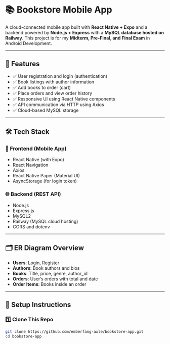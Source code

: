 # 📚 Bookstore Mobile App

A cloud-connected mobile app built with **React Native + Expo** and a backend powered by **Node.js + Express** with a **MySQL database hosted on Railway**. This project is for my **Midterm, Pre-Final, and Final Exam** in Android Development.

---

## 📌 Features

- ✅ User registration and login (authentication)
- ✅ Book listings with author information
- ✅ Add books to order (cart)
- ✅ Place orders and view order history
- ✅ Responsive UI using React Native components
- ✅ API communication via HTTP using Axios
- ✅ Cloud-based MySQL storage

---

## 🛠 Tech Stack

### 📱 Frontend (Mobile App)
- React Native (with Expo)
- React Navigation
- Axios
- React Native Paper (Material UI)
- AsyncStorage (for login token)

### 🌐 Backend (REST API)
- Node.js
- Express.js
- MySQL2
- Railway (MySQL cloud hosting)
- CORS and dotenv

---

## 🗂 ER Diagram Overview

- **Users**: Login, Register
- **Authors**: Book authors and bios
- **Books**: Title, price, genre, author_id
- **Orders**: User’s orders with total and date
- **Order Items**: Books inside an order

---

## 🚀 Setup Instructions

### 1️⃣ Clone This Repo

```bash
git clone https://github.com/emberfang-axle/bookstore-app.git
cd bookstore-app
